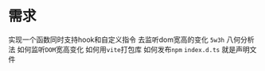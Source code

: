 # 需求 

实现一个函数同时支持hook和自定义指令 去监听dom宽高的变化
`5w3h` 八何分析法
如何监听`DOM`宽高变化
如何用`vite`打包库
如何发布`npm`
`index.d.ts` 就是声明文件
<!-- package.json "module" import和export就回去找v-resize-xm.njs的export "main" require 就会去找main下面的目录 -->